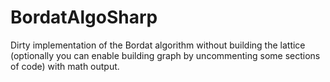 # BordatAlgoSharp
Dirty implementation of the Bordat algorithm without building the lattice (optionally you can enable building graph by uncommenting some sections of code) with math output.
